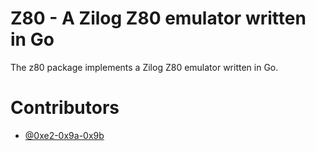 # Z80 - A Zilog Z80 emulator written in Go

The z80 package implements a Zilog Z80 emulator written in Go.

# Contributors

* [@0xe2-0x9a-0x9b](https://github.com/0xe2-0x9a-0x9b)
